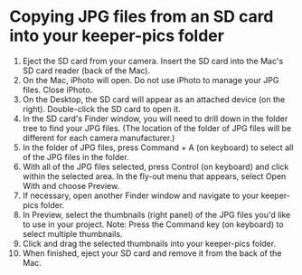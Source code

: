 # Copying JPG files from an SD card into your keeper-pics folder

1. Eject the SD card from your camera. Insert the SD card into the Mac's SD card reader (back of the Mac).
2. On the Mac, iPhoto will open. Do not use iPhoto to manage your JPG files. Close iPhoto.
3. On the Desktop, the SD card will appear as an attached device (on the right). Double-click the SD card to open it. 
4. In the SD card's Finder window, you will need to drill down in the folder tree to find your JPG files. (The location of the folder of JPG files will be different for each camera manufacturer.) 
5. In the folder of JPG files, press Command + A (on keyboard) to select all of the JPG files in the folder. 
6. With all of the JPG files selected, press Control (on keyboard) and click within the selected area. In the fly-out menu that appears, select Open With and choose Preview.
7. If necessary, open another Finder window and navigate to your keeper-pics folder.
8. In Preview, select the thumbnails (right panel) of the JPG files you'd like to use in your project. Note: Press the Command key (on keyboard) to select multiple thumbnails.
9. Click and drag the selected thumbnails into your keeper-pics folder. 
10. When finished, eject your SD card and remove it from the back of the Mac.